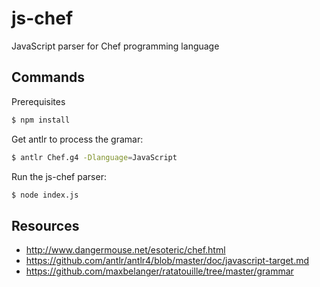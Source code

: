 # js-chef
JavaScript parser for Chef programming language

## Commands

Prerequisites

```bash
$ npm install
```

Get antlr to process the gramar:

```bash
$ antlr Chef.g4 -Dlanguage=JavaScript
```

Run the js-chef parser:

```bash
$ node index.js
```


## Resources

* http://www.dangermouse.net/esoteric/chef.html
* https://github.com/antlr/antlr4/blob/master/doc/javascript-target.md
* https://github.com/maxbelanger/ratatouille/tree/master/grammar
